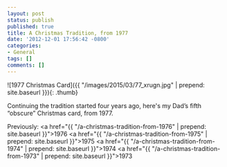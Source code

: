 ```yaml
---
layout: post
status: publish
published: true
title: A Christmas Tradition, from 1977
date: '2012-12-01 17:56:42 -0800'
categories:
- General
tags: []
comments: []
---
```

![1977 Christmas Card]({{ "/images/2015/03/77_xrugn.jpg" | prepend: site.baseurl }}){: .thumb}

Continuing the tradition started four years ago, here's my Dad&rsquo;s fifth
&ldquo;obscure&rdquo; Christmas card, from 1977.<!--more-->

Previously:
<a href="{{ "/a-christmas-tradition-from-1976" | prepend: site.baseurl }}">1976</a>
<a href="{{ "/a-christmas-tradition-from-1975" | prepend: site.baseurl }}">1975</a>
<a href="{{ "/a-christmas-tradition-from-1974" | prepend: site.baseurl }}">1974</a>
<a href="{{ "/a-christmas-tradition-from-1973" | prepend: site.baseurl }}">1973</a>
